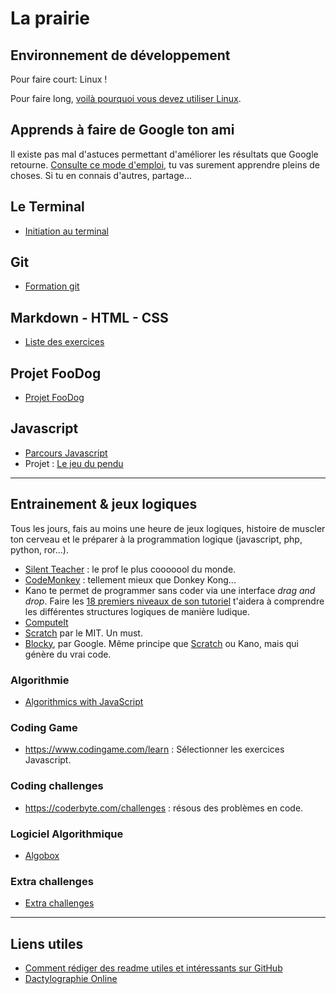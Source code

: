 # La prairie

## Environnement de développement

Pour faire court: Linux !

Pour faire long, [voilà pourquoi vous devez utiliser Linux](./linux.md).

## Apprends à faire de Google ton ami

Il existe pas mal d'astuces permettant d'améliorer les résultats que Google retourne. [Consulte ce mode d'emploi](UtiliserGoogle.md), tu vas surement apprendre pleins de choses. Si tu en connais d'autres, partage...

## Le Terminal

- [Initiation au terminal](terminal)

## Git

- [Formation git](./git)


## Markdown - HTML - CSS

- [Liste des exercices](html-css)

## Projet FooDog

* [Projet FooDog](Foodog)

## Javascript

* [Parcours Javascript](javascript)
* Projet : [Le jeu du pendu](javascript/exercices-bonus/jeu-du-pendu)

---

## Entrainement & jeux logiques

Tous les jours, fais au moins une heure de jeux logiques, histoire de muscler ton cerveau et le préparer à la programmation logique (javascript, php, python, ror...).

- [Silent Teacher](http://silentteacher.toxicode.fr/) : le prof le plus cooooool du monde.
- [CodeMonkey](https://www.playcodemonkey.com/challenges/0) : tellement mieux que Donkey Kong...
- Kano te permet de programmer sans coder via une interface _drag and drop_. Faire les [18 premiers niveaux de son tutoriel](https://world.kano.me/coding-challenges/training) t'aidera à comprendre les différentes structures logiques de manière ludique. 
- [ComputeIt](http://compute-it.toxicode.fr/)
- [Scratch](https://scratch.mit.edu/) par le MIT. Un must.
- [Blocky](https://developers.google.com/blockly/), par Google. Même principe que [Scratch](https://scratch.mit.edu/) ou Kano, mais qui génère du vrai code.

### Algorithmie

- [Algorithmics with JavaScript](./js-basics-algo)

### Coding Game

- https://www.codingame.com/learn : Sélectionner les exercices Javascript. 

### Coding challenges

- https://coderbyte.com/challenges : résous des problèmes en code.

### Logiciel Algorithmique

* [Algobox](http://www.xm1math.net/algobox/index.html)

### Extra challenges

* [Extra challenges](extra-challenges.md)

----

## Liens utiles

- [Comment rédiger des readme utiles et intéressants sur GitHub](https://medium.com/becode/comment-faire-un-readme-sur-github-cc11f3df606a)
- [Dactylographie Online](https://www.dactylographie-online.com)

